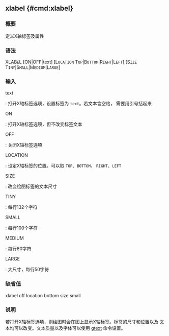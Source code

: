 ## xlabel {#cmd:xlabel}

### 概要

定义X轴标签及属性

### 语法

XLAB`E`L \[ON|OFF|text\] \[L`OCATION` T`OP`|B`OTTOM`|R`IGHT`|L`EFT`\]
\[S`IZE` T`INY`|S`MALL`|M`EDIUM`|L`ARGE`\]

### 输入

text

:   打开X轴标签选项，设置标签为 `text`。若文本含空格， 需要用引号括起来

ON

:   打开X轴标签选项，但不改变标签文本

OFF

:   关闭X轴标签选项

LOCATION

:   设定X轴标签的位置。可以取 `TOP`、`BOTTOM`、 `RIGHT`、`LEFT`

SIZE

:   改变绘图标签的文本尺寸

TINY

:   每行132个字符

SMALL

:   每行100个字符

MEDIUM

:   每行80字符

LARGE

:   大尺寸，每行50字符

### 缺省值

xlabel off location bottom size small

### 说明

若打开X轴标签选项，则绘图时会在图上显示X轴标签。标签的尺寸和位置以及
文本均可以改变。文本质量以及字体可以使用 [gtext](/commands/gtext.html)
命令设置。
